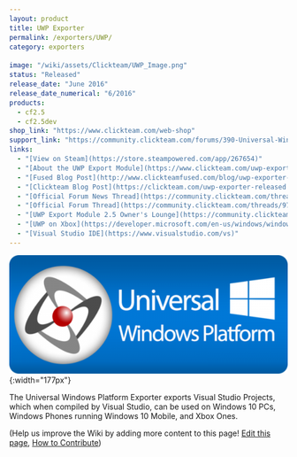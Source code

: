 ```yaml
---
layout: product
title: UWP Exporter
permalink: /exporters/UWP/
category: exporters

image: "/wiki/assets/Clickteam/UWP_Image.png"
status: "Released"
release_date: "June 2016"
release_date_numerical: "6/2016"
products:
  - cf2.5
  - cf2.5dev
shop_link: "https://www.clickteam.com/web-shop"
support_link: "https://community.clickteam.com/forums/390-Universal-Windows-Platform-Module-2-5"
links:
  - "[View on Steam](https://store.steampowered.com/app/267654)"
  - "[About the UWP Export Module](https://www.clickteam.com/uwp-export-module)"
  - "[Fused Blog Post](http://www.clickteamfused.com/blog/uwp-exporter-release)"
  - "[Clickteam Blog Post](https://clickteam.com/uwp-exporter-released.html)"
  - "[Official Forum News Thread](https://community.clickteam.com/threads/97784-UWP-Export-Module-Now-Out!)"
  - "[Official Forum Thread](https://community.clickteam.com/threads/97881-UWP-Export-Module-Now-Out!)"
  - "[UWP Export Module 2.5 Owner's Lounge](https://community.clickteam.com/forums/389-Owner-s-Lounge-Universal-Windows-Platform-(2-5) )"
  - "[UWP on Xbox](https://developer.microsoft.com/en-us/windows/windows-apps/uwp-on-xbox)"
  - "[Visual Studio IDE](https://www.visualstudio.com/vs)"
---
```


![](/wiki/assets/Clickteam/Fusion_UWP.png){:width="177px"}

The Universal Windows Platform Exporter exports Visual Studio Projects, which when compiled by Visual Studio, can be used on Windows 10 PCs, Windows Phones running Windows 10 Mobile, and Xbox Ones.

(Help us improve the Wiki by adding more content to this page!    [Edit this page](https://github.com/ClickWiki/clickwiki.github.io/edit/master/wiki/uwp.md), [How to Contribute](https://clickwiki.github.io/contribute))
